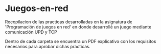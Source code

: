 # Juegos-en-red
Recopilacion de las practicas desarrolladas en la asignatura de 'Programación de juegos en red' en donde desarrollé un juego mediante comunicación UPD y TCP

Dentro de cada carpeta se encuentra un PDF explicativo con los requisitos necesarios para aprobar dichas practicas. 
